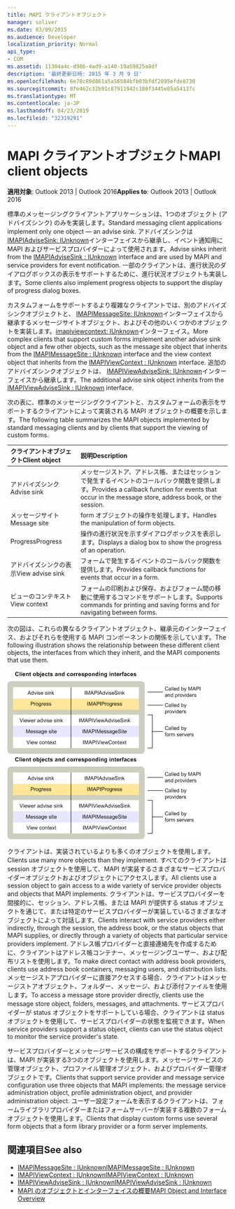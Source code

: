 ```yaml
---
title: MAPI クライアントオブジェクト
manager: soliver
ms.date: 03/09/2015
ms.audience: Developer
localization_priority: Normal
api_type:
- COM
ms.assetid: 11304a4c-d986-4ad9-a140-19a59825a8df
description: '最終更新日時: 2015 年 3 月 9 日'
ms.openlocfilehash: 6e78c80d861a5a56584bfb03bfdf2895efde8730
ms.sourcegitcommit: 8fe462c32b91c87911942c188f3445e85a54137c
ms.translationtype: MT
ms.contentlocale: ja-JP
ms.lasthandoff: 04/23/2019
ms.locfileid: "32319291"
---
```

# <a name="mapi-client-objects"></a><span data-ttu-id="50953-103">MAPI クライアントオブジェクト</span><span class="sxs-lookup"><span data-stu-id="50953-103">MAPI client objects</span></span>
  
<span data-ttu-id="50953-104">**適用対象**: Outlook 2013 | Outlook 2016</span><span class="sxs-lookup"><span data-stu-id="50953-104">**Applies to**: Outlook 2013 | Outlook 2016</span></span> 
  
<span data-ttu-id="50953-105">標準のメッセージングクライアントアプリケーションは、1つのオブジェクト (アドバイズシンク) のみを実装します。</span><span class="sxs-lookup"><span data-stu-id="50953-105">Standard messaging client applications implement only one object — an advise sink.</span></span> <span data-ttu-id="50953-106">アドバイズシンクは[IMAPIAdviseSink: IUnknown](imapiadvisesinkiunknown.md)インターフェイスから継承し、イベント通知用に MAPI およびサービスプロバイダーによって使用されます。</span><span class="sxs-lookup"><span data-stu-id="50953-106">Advise sinks inherit from the [IMAPIAdviseSink : IUnknown](imapiadvisesinkiunknown.md) interface and are used by MAPI and service providers for event notification.</span></span> <span data-ttu-id="50953-107">一部のクライアントは、進行状況のダイアログボックスの表示をサポートするために、進行状況オブジェクトも実装します。</span><span class="sxs-lookup"><span data-stu-id="50953-107">Some clients also implement progress objects to support the display of progress dialog boxes.</span></span> 
  
<span data-ttu-id="50953-108">カスタムフォームをサポートするより複雑なクライアントでは、別のアドバイズシンクオブジェクトと、 [IMAPIMessageSite: IUnknown](imapimessagesiteiunknown.md)インターフェイスから継承するメッセージサイトオブジェクト、およびその他のいくつかのオブジェクトを実装します。[imapiviewcontext: IUnknown](imapiviewcontextiunknown.md)インターフェイス。</span><span class="sxs-lookup"><span data-stu-id="50953-108">More complex clients that support custom forms implement another advise sink object and a few other objects, such as the message site object that inherits from the [IMAPIMessageSite : IUnknown](imapimessagesiteiunknown.md) interface and the view context object that inherits from the [IMAPIViewContext : IUnknown](imapiviewcontextiunknown.md) interface.</span></span> <span data-ttu-id="50953-109">追加のアドバイズシンクオブジェクトは、 [IMAPIViewAdviseSink: IUnknown](imapiviewadvisesinkiunknown.md)インターフェイスから継承します。</span><span class="sxs-lookup"><span data-stu-id="50953-109">The additional advise sink object inherits from the [IMAPIViewAdviseSink : IUnknown](imapiviewadvisesinkiunknown.md) interface.</span></span> 
  
<span data-ttu-id="50953-110">次の表に、標準のメッセージングクライアントと、カスタムフォームの表示をサポートするクライアントによって実装される MAPI オブジェクトの概要を示します。</span><span class="sxs-lookup"><span data-stu-id="50953-110">The following table summarizes the MAPI objects implemented by standard messaging clients and by clients that support the viewing of custom forms.</span></span>
  
|<span data-ttu-id="50953-111">**クライアントオブジェクト**</span><span class="sxs-lookup"><span data-stu-id="50953-111">**Client object**</span></span>|<span data-ttu-id="50953-112">**説明**</span><span class="sxs-lookup"><span data-stu-id="50953-112">**Description**</span></span>|
|:-----|:-----|
|<span data-ttu-id="50953-113">アドバイズシンク</span><span class="sxs-lookup"><span data-stu-id="50953-113">Advise sink</span></span>  <br/> |<span data-ttu-id="50953-114">メッセージストア、アドレス帳、またはセッションで発生するイベントのコールバック関数を提供します。</span><span class="sxs-lookup"><span data-stu-id="50953-114">Provides a callback function for events that occur in the message store, address book, or the session.</span></span>  <br/> |
|<span data-ttu-id="50953-115">メッセージサイト</span><span class="sxs-lookup"><span data-stu-id="50953-115">Message site</span></span>  <br/> |<span data-ttu-id="50953-116">form オブジェクトの操作を処理します。</span><span class="sxs-lookup"><span data-stu-id="50953-116">Handles the manipulation of form objects.</span></span>  <br/> |
|<span data-ttu-id="50953-117">Progress</span><span class="sxs-lookup"><span data-stu-id="50953-117">Progress</span></span>  <br/> |<span data-ttu-id="50953-118">操作の進行状況を示すダイアログボックスを表示します。</span><span class="sxs-lookup"><span data-stu-id="50953-118">Displays a dialog box to show the progress of an operation.</span></span>  <br/> |
|<span data-ttu-id="50953-119">アドバイズシンクの表示</span><span class="sxs-lookup"><span data-stu-id="50953-119">View advise sink</span></span>  <br/> |<span data-ttu-id="50953-120">フォームで発生するイベントのコールバック関数を提供します。</span><span class="sxs-lookup"><span data-stu-id="50953-120">Provides callback functions for events that occur in a form.</span></span>  <br/> |
|<span data-ttu-id="50953-121">ビューのコンテキスト</span><span class="sxs-lookup"><span data-stu-id="50953-121">View context</span></span>  <br/> |<span data-ttu-id="50953-122">フォームの印刷および保存、およびフォーム間の移動に使用するコマンドをサポートします。</span><span class="sxs-lookup"><span data-stu-id="50953-122">Supports commands for printing and saving forms and for navigating between forms.</span></span>  <br/> |
   
<span data-ttu-id="50953-123">次の図は、これらの異なるクライアントオブジェクト、継承元のインターフェイス、およびそれらを使用する MAPI コンポーネントの関係を示しています。</span><span class="sxs-lookup"><span data-stu-id="50953-123">The following illustration shows the relationship between these different client objects, the interfaces from which they inherit, and the MAPI components that use them.</span></span> 
  
<span data-ttu-id="50953-124">![クライアントオブジェクトと対応するインターフェイス](media/amapi_65.gif "クライアントオブジェクトと対応するインターフェイス")</span><span class="sxs-lookup"><span data-stu-id="50953-124">![Client objects and corresponding interfaces](media/amapi_65.gif "Client objects and corresponding interfaces")</span></span>
  
<span data-ttu-id="50953-125">クライアントは、実装されているよりも多くのオブジェクトを使用します。</span><span class="sxs-lookup"><span data-stu-id="50953-125">Clients use many more objects than they implement.</span></span> <span data-ttu-id="50953-126">すべてのクライアントは session オブジェクトを使用して、MAPI が実装するさまざまなサービスプロバイダーオブジェクトおよびオブジェクトにアクセスします。</span><span class="sxs-lookup"><span data-stu-id="50953-126">All clients use a session object to gain access to a wide variety of service provider objects and objects that MAPI implements.</span></span> <span data-ttu-id="50953-127">クライアントは、サービスプロバイダーを間接的に、セッション、アドレス帳、または MAPI が提供する status オブジェクトを通じて、または特定のサービスプロバイダーが実装しているさまざまなオブジェクトによって対話します。</span><span class="sxs-lookup"><span data-stu-id="50953-127">Clients interact with service providers either indirectly, through the session, the address book, or the status objects that MAPI supplies, or directly through a variety of objects that particular service providers implement.</span></span> <span data-ttu-id="50953-128">アドレス帳プロバイダーと直接連絡先を作成するために、クライアントはアドレス帳コンテナー、メッセージングユーザー、および配布リストを使用します。</span><span class="sxs-lookup"><span data-stu-id="50953-128">To make direct contact with address book providers, clients use address book containers, messaging users, and distribution lists.</span></span> <span data-ttu-id="50953-129">メッセージストアプロバイダーに直接アクセスする場合、クライアントはメッセージストアオブジェクト、フォルダー、メッセージ、および添付ファイルを使用します。</span><span class="sxs-lookup"><span data-stu-id="50953-129">To access a message store provider directly, clients use the message store object, folders, messages, and attachments.</span></span> <span data-ttu-id="50953-130">サービスプロバイダーが status オブジェクトをサポートしている場合、クライアントは status オブジェクトを使用して、サービスプロバイダーの状態を監視できます。</span><span class="sxs-lookup"><span data-stu-id="50953-130">When service providers support a status object, clients can use the status object to monitor the service provider's state.</span></span>
  
<span data-ttu-id="50953-131">サービスプロバイダーとメッセージサービスの構成をサポートするクライアントは、MAPI が実装する3つのオブジェクトを使用します。メッセージサービスの管理オブジェクト、プロファイル管理オブジェクト、およびプロバイダー管理オブジェクトです。</span><span class="sxs-lookup"><span data-stu-id="50953-131">Clients that support service provider and message service configuration use three objects that MAPI implements: the message service administration object, profile administration object, and provider administration object.</span></span> <span data-ttu-id="50953-132">ユーザー設定フォームを表示するクライアントは、フォームライブラリプロバイダーまたはフォームサーバーが実装する複数のフォームオブジェクトを使用します。</span><span class="sxs-lookup"><span data-stu-id="50953-132">Clients that display custom forms use several form objects that a form library provider or a form server implements.</span></span>
  
## <a name="see-also"></a><span data-ttu-id="50953-133">関連項目</span><span class="sxs-lookup"><span data-stu-id="50953-133">See also</span></span>

- [<span data-ttu-id="50953-134">IMAPIMessageSite : IUnknown</span><span class="sxs-lookup"><span data-stu-id="50953-134">IMAPIMessageSite : IUnknown</span></span>](imapimessagesiteiunknown.md) 
- [<span data-ttu-id="50953-135">IMAPIViewContext : IUnknown</span><span class="sxs-lookup"><span data-stu-id="50953-135">IMAPIViewContext : IUnknown</span></span>](imapiviewcontextiunknown.md)  
- [<span data-ttu-id="50953-136">IMAPIViewAdviseSink : IUnknown</span><span class="sxs-lookup"><span data-stu-id="50953-136">IMAPIViewAdviseSink : IUnknown</span></span>](imapiviewadvisesinkiunknown.md)
- [<span data-ttu-id="50953-137">MAPI のオブジェクトとインターフェイスの概要</span><span class="sxs-lookup"><span data-stu-id="50953-137">MAPI Object and Interface Overview</span></span>](mapi-object-and-interface-overview.md)

